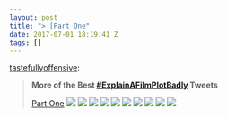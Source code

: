 ```yaml
---
layout: post
title: "> [Part One"
date: 2017-07-01 18:19:41 Z
tags: []
---
```

[tastefullyoffensive](http://tastefullyoffensive.tumblr.com/post/135233264628):

> **More of the Best [#ExplainAFilmPlotBadly](https://twitter.com/hashtag/explainafilmplotbadly?ref_src=twsrc%5Egoogle%7Ctwcamp%5Eserp%7Ctwgr%5Ehashtag) Tweets**  
>   
> [Part One](http://tumblr.tastefullyoffensive.com/post/135227468078/some-of-the-best-explainafilmplotbadly)
![](/media/2017/07/162479994899_0.png)
![](/media/2017/07/162479994899_1.png)
![](/media/2017/07/162479994899_2.png)
![](/media/2017/07/162479994899_3.png)
![](/media/2017/07/162479994899_4.png)
![](/media/2017/07/162479994899_5.png)
![](/media/2017/07/162479994899_6.png)
![](/media/2017/07/162479994899_7.png)
![](/media/2017/07/162479994899_8.png)
![](/media/2017/07/162479994899_9.png)
